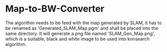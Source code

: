 # Map-to-BW-Converter
The algorithm needs to be feed with the map generated by SLAM, it has to be renamed as 'Generated_SLAM_Map.pgm' and shall be placed into the same directory. It will generate a png file named 'SLAM_Gen_Map.png', which is a suitable, black and white image to be used into knnsearch algorithm.
